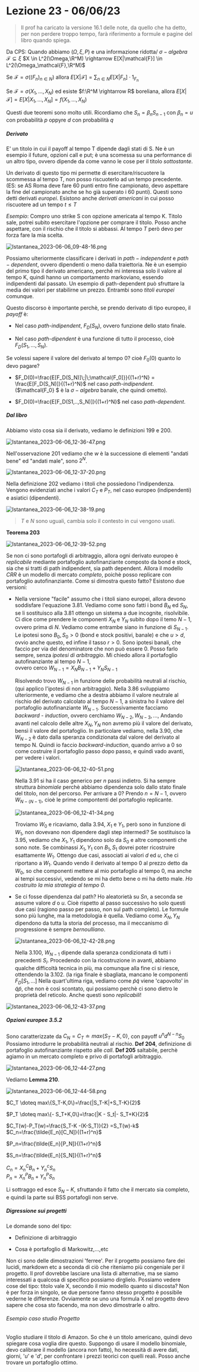 # Lezione 23 - 06/06/23

> Il prof ha caricato la versione 16.1 delle note, da quello che ha detto, per non perdere troppo tempo, farà riferimento a formule e pagine del libro quando spiega.

Da CPS:
Quando abbiamo $(\Omega,\xi,P)$ e una informazione ridotta/ $\sigma-algebra$ $\mathcal{F} \subseteq \xi$ 
$X \in L^2(\Omega,\R^M) \rightarrow E[X|\mathcal{F}] \in L^2(\Omega_\mathcal{F},\R^M)$

Se $\mathcal{F}= \sigma((F_n)_{n \in N})$ allora $E[X|\mathcal{F}] = \sum_{n \in N} E[X|F_n] \cdot 1_{F_n}$ 

Se $\mathcal{F}=\sigma(X_1,...,X_N)$ ed esiste $f:\R^M \rightarrow R$ boreliana, allora $E[X|\mathcal{F}]=E[X|X_1,...,X_N]=f(X_1,...,X_N)$

Questi due teoremi sono molto utili.
Ricordiamo che $S_n=\beta_nS_{n-1}$ con $\beta_n= u$ con probabilità $p$ oppyre $d$ con probabilità $q$

##### Derivato

E' un titolo in cui il payoff al tempo T dipende dagli stati di S. Ne è un esempio il future, opzioni call e put; è una scomessa su una performance di un altro tipo, ovvero dipende da come vanno le cose per il titolo *sottostante*.

Un derivato di questo tipo mi permette di esercitare/riscuotere la scommessa al tempo T, non posso riscuoterlo ad un tempo precedente. (ES: se AS Roma deve fare 60 punti entro fine campionato, devo aspettare la fine del campionato anche se ho già superato i 60 punti).
Questi sono detti derivati *europei*.
Esistono anche *derivati americani* in cui posso riscuotere ad un tempo $t \leq T$

*Esempio*:
Compro uno strike S con opzione americata al tempo K. Titolo sale, potrei subito esercitare l'opzione per comprare il titolo. Posso anche aspettare, con il rischio che il titolo si abbassi. Al tempo $T$ però devo per forza fare la mia scelta.

![Istantanea_2023-06-06_09-48-16.png](/home/festinho/Scrivania/Istantanea_2023-06-06_09-48-16.png)

Possiamo ulteriormente classificare i derivati in $path-independent$ e $path-dependent$, ovvero dipendenti o meno dalla traiettoria. Ne è un esempio del primo tipo il derivato americano, perchè mi interessa solo il valore al tempo K, quindi hanno un comportamento markoviano, essendo indipendenti dal passato. Un esempio di path-dependent può sfruttare la media dei valori per stabilirne un prezzo.
Entrambi sono *titoli europei* comunque.

Questo discorso è importante perchè, se prendo derivato di  tipo europeo, il *payoff* è:

- Nel caso *path-indipendent*, $F_D(S_N)$, ovvero funzione dello stato finale.

- Nel caso *path-dipendent* è una funzione di tutto il processo, cioè $F_D(S_1,...,S_N)$.

Se volessi sapere il valore del derivato al tempo 0? cioè $F_0(0)$ quanto lo devo pagare?

- $F_D(0)=\frac{E[F_D(S_N)]\;|\;\mathcal{F_0]}}{(1+r)^N} = \frac{E[F_D(S_N)]}{(1+r)^N}$ nel caso *path-indipendent*. <br>($\mathcal{F_0} $ è la $\sigma-algebra$ banale, che quindi ometto).

- $F_D(0)=\frac{E[F_D(S1,..,S_N)]}{(1+r)^N}$ nel caso *path-dependent*.

##### Dal libro

Abbiamo visto cosa sia il derivato, vediamo le definizioni 199 e 200. 

![Istantanea_2023-06-06_12-36-47.png](/home/festinho/Scrivania/Istantanea_2023-06-06_12-36-47.png)

Nell'osservazione 201 vediamo che $w$ è la successione di elementi "andati bene" ed "andati male", sono $2^N$.

![Istantanea_2023-06-06_12-37-20.png](/home/festinho/Scrivania/Istantanea_2023-06-06_12-37-20.png)

Nella definizione 202 vediamo i titoli che possiedono l'indipendenza. Vengono  evidenziati anche i valori $C_T$ e $P_T$, nel caso europeo (indipendenti) e asiatici (dipendenti). 

![Istantanea_2023-06-06_12-38-19.png](/home/festinho/Scrivania/Istantanea_2023-06-06_12-38-19.png)

> $T$ e $N$ sono uguali, cambia solo il contesto in cui vengono usati.

**Teorema 203**

![Istantanea_2023-06-06_12-39-52.png](/home/festinho/Scrivania/Istantanea_2023-06-06_12-39-52.png)

Se non ci sono portafogli di arbitraggio, allora ogni derivato europeo è *replicabile* mediante portafoglio autofinanziante composto da bond e stock, sia che si tratti di path indipendent, sia path dependent. Allora il modello $CRR$ è un modello di mercato *completo*, poichè posso replicare con portafoglio autofinanziante. Come si dimostra questo fatto?
Esistono due versioni:

- Nella versione "facile" assumo che i titoli siano europei, allora devono soddisfare l'equazione 3.81. Vediamo come sono fatti i bond $B_N$ ed $S_N$, se li sostituisco alla 3.81 ottengo un sistema a due incognite, risolvibile. Ci dice come prendere le componenti $X_N$ e $Y_N$ subito dopo il temo $N-1$, ovvero prima di $N$. Vediamo come entrambe siano in funzione di $S_{N-1}$. Le ipotesi sono $B_0,S_0>0$ (bond e stock positivi, banale) e che $u>d$, ovvio anche questo, ed infine il tasso $r>0$. Sono ipotesi banali, che faccio per via del denominatore che non può essere 0. Posso farlo sempre, senza *ipotesi di arbitraggio*.
  Mi chiedo allora il portafoglio autofinanziante al tempo $N-1$, <br>ovvero cerco $W_{N-1}=X_NB_{N-1} + Y_NS_{N-1}$
  
  Risolvendo trovo $W_{N-1}$ in funzione delle probabilità neutrali al rischio, (qui applico l'ipotesi di non arbitraggio).
  Nella 3.86 sviluppiamo ulteriormente, e vediamo che a destra abbiamo il valore neutrale al rischio del derivato calcolato al tempo $N-1$, a sinistra ho il valore del portafoglio autofinanziante $W_{N-1}$.
  Successivamente facciamo *backward - induction*, ovvero cerchiamo $W_{N-2}, W_{N-3},...,$ 
  Andando avanti nel calcolo delle altre $X_N,Y_N$ non avremo più il valore del derivato, bensì il valore del portafoglio.
  In particolare vediamo, nella 3.90, che $W_{N-2}$ è dato dalla speranza condizionata dal valore del derivato al tempo N. 
  Quindi io faccio *backward-induction*, quando arrivo a 0 so come costruire il portafoglio passo dopo passo, e quindi vado avanti, per vedere i valori.
  
  ![Istantanea_2023-06-06_12-40-51.png](/home/festinho/Scrivania/Istantanea_2023-06-06_12-40-51.png)
  
  Nella 3.91 si ha il caso generico per $n$ passi indietro. Si ha sempre struttura *binomiale* perchè abbiamo dipendenza solo dallo stato finale del titolo, non del percorso. Per arrivare a 0?
  Prendo $n=  N-1$, ovvero $W_{N-(N-1)}$, cioè le prime compontenti del portafoglio replicante. 
  
  ![Istantanea_2023-06-06_12-41-34.png](/home/festinho/Scrivania/Istantanea_2023-06-06_12-41-34.png)
  
  Troviamo $W_0$ e ricaviamo, dalla 3.94, $X_1$ e $Y_1$, però sono in funzione di $W_1$, non dovevano non dipendere dagli step intermedi?
  Se sostituisco la 3.95, vediamo che $X_1,Y_1$ dipendono solo da $S_0$ e altre componenti che sono note.
  Se combinassi $X_1,Y_1$ con $B_1,S_1$ dovrei poter ricostruire esattamente $W_1$.
  Ottengo due casi, associati ai valori $d$ ed $u$, che ci riportano a $W_1$.
  Quando vendo il derivato al tempo 0 al prezzo detto da $W_0$, so che componenti mettere al mio portafoglio al tempo 0, ma anche ai tempi successivi, vedendo se mi ha detto bene o mi ha detto male.
  *Ho costruito la mia strategia al tempo 0.*

- Se ci fosse dipendenza dal path?
  Ho aleatorietà su $Sn$, a seconda se assume valore $d$ o $u$. Cioè rispetto al passo successivo ho solo questi due casi (ragiono passo per passo, non sul path completo). Le formule sono più lunghe, ma la metodologia è quella. Vediamo come $X_N,Y_N$ dipendono da tutta la storia del processo, ma il meccanismo di progressione è sempre *bernoulliano*.
  
  ![Istantanea_2023-06-06_12-42-28.png](/home/festinho/Scrivania/Istantanea_2023-06-06_12-42-28.png)
  
  Nella 3.100, $W_{N-1}$ dipende dalla speranza condizionata di tutti i precedenti $S_i$. Procedendo con la ricostruzione in avanti, abbiamo qualche difficoltà tecnica in più, ma comunque alla fine ci si riesce, ottendendo la 3.102. (la riga finale è sbagliata, mancano le componenti $F_D[S_1,...]$
  Nella quart'ultima riga, vediamo come $\tilde{p}\tilde{q}$ viene 'capovolto' in $\tilde{q}\tilde{p}$, che non è così scontato, qui possiamo perchè ci sono dietro le proprietà del reticolo. Anche questi sono *replicabili*!

![Istantanea_2023-06-06_12-43-37.png](/home/festinho/Scrivania/Istantanea_2023-06-06_12-43-37.png)

##### Opzioni europee 3.5.2

Sono caratterizzate da $C_N=C_T \doteq max\{S_T-K,0\}$, con payoff $u^nd^{N-n}S_0$
Possiamo introdurre le probabilità neutrali al rischio.
**Def 204**, definizione di portafoglio autofinanziante rispetto alle *call*.
**Def 205** saltabile, perchè agiamo in un mercato completo e privo di portafogli arbitraggio. 

![Istantanea_2023-06-06_12-44-27.png](/home/festinho/Scrivania/Istantanea_2023-06-06_12-44-27.png)

Vediamo **Lemma 210**.

![Istantanea_2023-06-06_12-44-58.png](/home/festinho/Scrivania/Istantanea_2023-06-06_12-44-58.png)

$C_T \doteq max\{S_T-K,0\}=\frac{|S_T-K|+S_T-K}{2}$

$P_T \doteq max\{- S_T+K,0\}=\frac{|K - S_t|- S_T+K}{2}$

$C_T(w)-P_T(w)=\frac{S_T-K -(K-S_T)}{2} =S_T(w)-k$ <br>$C_n=\frac{\tilde{E_n}[C_N]}{(1+r)^n}$ <br>

$P_n=\frac{\tilde{E_n}[P_N]}{(1+r)^n}$ <br>

$S_n=\frac{\tilde{E_n}[S_N]}{(1+r)^n}$ <br>

$C_n=X_n^CB_n+Y_n^cS_n$ <br>
$P_n=X_n^PB_n+Y_n^PS_n$ <br>

Li sottraggo ed esce $S_N-K$, sfruttando il fatto che il mercato sia completo, e quindi la parte sui BSS portafogli non serve.

##### Digressione sui progetti

Le domande sono del tipo:

- Definizione di arbitraggio

- Cosa è portafoglio di Markowitz,...,etc

Non ci sono delle dimostrazioni 'ferree'.
Per il progetto possiamo fare dei lucidi, markdown etc a seconda di ciò che riteniamo più congeniale per il progetto. Il prof dovrebbe lasciare una lista di alternative, ma se siamo interessati a qualcosa di specifico possiamo dirglielo.
Possiamo vedere cose del tipo:
titolo vale X, secondo il mio modello quanto si discosta? 
Non è per forza in singolo, se due persone fanno stesso progetto è possibile vederne le differenze. Ovviamente se uno una formula X nel progetto devo sapere che cosa sto facendo, ma non devo dimostrarle o altro.

###### *Esempio caso studio Progetto*

Voglio studiare il titolo di Amazon.
So che è un titolo americano, quindi devo spiegare cosa voglia dire questo.
Suppongo di usare il modello binomiale, devo calibrare il modello (ancora non fatto), ho necessità di avere dati, giorni, '$u$' e '$d$', per confrontare i prezzi teorici con quelli reali. Posso anche trovare un portafoglio ottimo.

